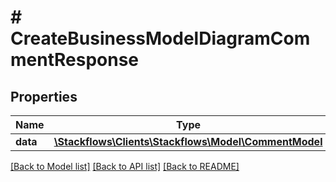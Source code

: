# # CreateBusinessModelDiagramCommentResponse

## Properties

Name | Type | Description | Notes
------------ | ------------- | ------------- | -------------
**data** | [**\Stackflows\Clients\Stackflows\Model\CommentModel**](CommentModel.md) |  | [optional]

[[Back to Model list]](../../README.md#models) [[Back to API list]](../../README.md#endpoints) [[Back to README]](../../README.md)
